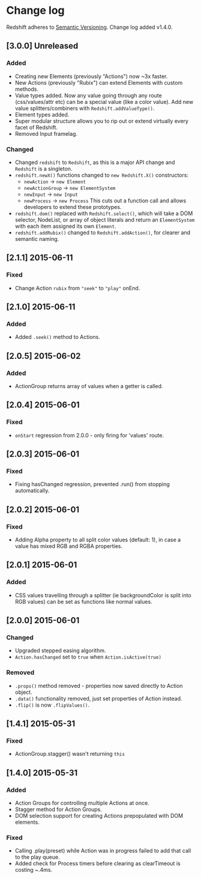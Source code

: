 # Change log

Redshift adheres to [Semantic Versioning](http://semver.org/). Change log added v1.4.0.

## [3.0.0] Unreleased

### Added
- Creating new Elements (previously "Actions") now ~3x faster.
- New Actions (previously "Rubix") can extend Elements with custom methods.
- Value types added. Now any value going through any route (css/values/attr etc) can be a special value (like a color value). Add new value splitters/combiners with `Redshift.addValueType()`.
- Element types added.
- Super modular structure allows you to rip out or extend virtually every facet of Redshift.
- Removed Input framelag.

### Changed
- Changed `redshift` to `Redshift`, as this is a major API change and `Redshift` is a singleton.
- `redshift.newX()` functions changed to `new Redshift.X()` constructors:
    - `newAction` -> `new Element`
    - `newActionGroup` -> `new ElementSystem`
    - `newInput` -> `new Input`
    - `newProcess` -> `new Process`
This cuts out a function call and allows developers to extend these prototypes.
- `redshift.dom()` replaced with `Redshift.select()`, which will take a DOM selector, NodeList, or array of object literals and return an `ElementSystem` with each item assigned its own `Element`.
- `redshift.addRubix()` changed to `Redshift.addAction()`, for clearer and semantic naming. 

## [2.1.1] 2015-06-11

### Fixed
- Change Action `rubix` from `"seek"` to `"play"` onEnd.

## [2.1.0] 2015-06-11

### Added
- Added `.seek()` method to Actions.

## [2.0.5] 2015-06-02

### Added
- ActionGroup returns array of values when a getter is called.

## [2.0.4] 2015-06-01

### Fixed
- `onStart` regression from 2.0.0 - only firing for 'values' route.

## [2.0.3] 2015-06-01

### Fixed
- Fixing hasChanged regression, prevented .run() from stopping automatically.

## [2.0.2] 2015-06-01

### Fixed
- Adding Alpha property to all split color values (default: 1), in case a value has mixed RGB and RGBA properties.

## [2.0.1] 2015-06-01

### Added
- CSS values travelling through a splitter (ie backgroundColor is split into RGB values) can be set as functions like normal values.

## [2.0.0] 2015-06-01

### Changed
- Upgraded stepped easing algorithm.
- `Action.hasChanged` set to `true` when `Action.isActive(true)`

### Removed
- `.props()` method removed - properties now saved directly to Action object.
- `.data()` functionality removed, just set properties of Action instead.
- `.flip()` is now `.flipValues()`.

## [1.4.1] 2015-05-31

### Fixed
- ActionGroup.stagger() wasn't returning `this`

## [1.4.0] 2015-05-31

### Added
- Action Groups for controlling multiple Actions at once.
- Stagger method for Action Groups.
- DOM selection support for creating Actions prepopulated with DOM elements.

### Fixed
- Calling .play(preset) while Action was in progress failed to add that call to the play queue.
- Added check for Process timers before clearing as clearTimeout is costing ~.4ms.
